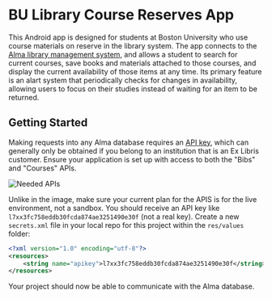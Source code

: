 # BU Library Course Reserves App

This Android app is designed for students at Boston University who use course materials on reserve in the library system.  The app connects to the [Alma library management system](http://www.exlibrisgroup.com/products/alma-library-services-platform/), and allows a student to search for current courses, save books and materials attached to those courses, and display the current availability of those items at any time.  Its primary feature is an alart system that periodically checks for changes in availability, allowing users to focus on their studies instead of waiting for an item to be returned.

## Getting Started

Making requests into any Alma database requires an [API key](https://developers.exlibrisgroup.com/alma/apis), which can generally only be obtained if you belong to an institution that is an Ex Libris customer.  Ensure your application is set up with access to both the "Bibs" and "Courses" APIs.

![Needed APIs](https://github.com/bderoo121/course_reserves_alert/tree/master/docs/api_management.png)

Unlike in the image, make sure your current plan for the APIS is for the live environment, not a sandbox. You should receive an API key like `l7xx3fc758eddb30fcda874ae3251490e30f` (not a real key).  Create a new `secrets.xml` file in your local repo for this project within the  `res/values` folder:

```xml
<?xml version="1.0" encoding="utf-8"?>
<resources>
    <string name="apikey">l7xx3fc758eddb30fcda874ae3251490e30f</string>
</resources>
```

Your project should now be able to communicate with the Alma database.
